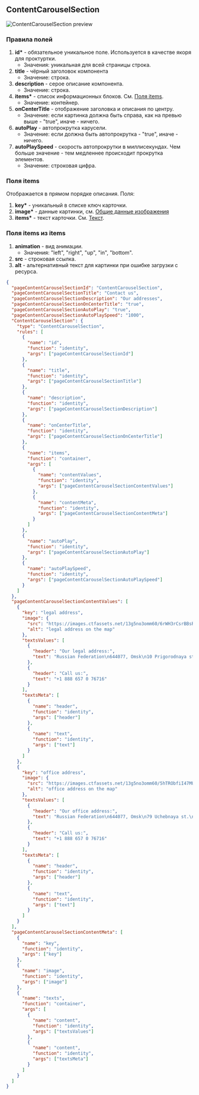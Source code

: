 ## ContentCarouselSection

![ContentCarouselSection preview](https://i.ibb.co/gtYp5n5/ci.png)

### Правила полей

1. **id\*** - обязательное уникальное поле. Используется в качестве якоря для проктуртки.
   - Значения: уникальная для всей страницы строка.
2. **title** - чёрный заголовок компонента
   - Значение: строка.
3. **description** - серое описание компонента.
   - Значение: строка.
4. **items\*** - список информационных блоков. См. [Поля items](#Поля-items).
   - Значение: контейнер.
5. **onCenterTitle** - отображение заголовка и описания по центру.
   - Значение: если картинка должна быть справа, как на превью выше - "true", иначе - ничего.
6. **autoPlay** - автопрокрутка карусели.
   - Значение: если должна быть автопрокрутка - "true", иначе - ничего.
7. **autoPlaySpeed** - скорость автопрокрутки в миллисекундах. Чем больше значение - тем медленнее происходит прокрутка
   элементов.
   - Значение: строковая цифра.

### Поля items

Отображается в прямом порядке описания. Поля:

1. **key\*** - уникальный в списке ключ карточки.
2. **image\*** - данные картинки, см. [Общие данные изображения](../common/commonNestedComponents.md)
3. **items\*** - текст карточки. См. [Текст](../common/commonNestedComponents.md).

### Поля items из items

1. **animation** - вид анимации.
   - Значения: "left", "right", "up", "in", "bottom".
2. **src** - строковая ссылка.
3. **alt** - альтернативный текст для картинки при ошибке загрузки с ресурса.

```json
{
  "pageContentCarouselSectionId": "ContentCarouselSection",
  "pageContentCarouselSectionTitle": "Contact us",
  "pageContentCarouselSectionDescription": "Our addresses",
  "pageContentCarouselSectionOnCenterTitle": "true",
  "pageContentCarouselSectionAutoPlay": "true",
  "pageContentCarouselSectionAutoPlaySpeed": "1000",
  "ContentCarouselSection": {
    "type": "ContentCarouselSection",
    "rules": [
      {
        "name": "id",
        "function": "identity",
        "args": ["pageContentCarouselSectionId"]
      },
      {
        "name": "title",
        "function": "identity",
        "args": ["pageContentCarouselSectionTitle"]
      },
      {
        "name": "description",
        "function": "identity",
        "args": ["pageContentCarouselSectionDescription"]
      },
      {
        "name": "onCenterTitle",
        "function": "identity",
        "args": ["pageContentCarouselSectionOnCenterTitle"]
      },
      {
        "name": "items",
        "function": "container",
        "args": [
          {
            "name": "contentValues",
            "function": "identity",
            "args": ["pageContentCarouselSectionContentValues"]
          },
          {
            "name": "contentMeta",
            "function": "identity",
            "args": ["pageContentCarouselSectionContentMeta"]
          }
        ]
      },
      {
        "name": "autoPlay",
        "function": "identity",
        "args": ["pageContentCarouselSectionAutoPlay"]
      },
      {
        "name": "autoPlaySpeed",
        "function": "identity",
        "args": ["pageContentCarouselSectionAutoPlaySpeed"]
      }
    ]
  },
  "pageContentCarouselSectionContentValues": [
    {
      "key": "legal address",
      "image": {
        "src": "https://images.ctfassets.net/13g5no3omm60/6rWH3rCsrBBsReH094PJeU/5ac168e5437a78f6534af13d25601c21/staticmap2.jpg",
        "alt": "legal address on the map"
      },
      "textsValues": [
        {
          "header": "Our legal address:",
          "text": "Russian Federation\n644077, Omsk\n10 Prigorodnaya st., b.1\napt. 10"
        },
        {
          "header": "Call us:",
          "text": "+1 888 657 0 76716"
        }
      ],
      "textsMeta": [
        {
          "name": "header",
          "function": "identity",
          "args": ["header"]
        },
        {
          "name": "text",
          "function": "identity",
          "args": ["text"]
        }
      ]
    },
    {
      "key": "office address",
      "image": {
        "src": "https://images.ctfassets.net/13g5no3omm60/5hTRObfiI47MUPfWPw3sFj/26ddad681c6206c94fc8a1bd4391bcc5/staticmap.jpg",
        "alt": "office address on the map"
      },
      "textsValues": [
        {
          "header": "Our office address:",
          "text": "Russian Federation\n644077, Omsk\n79 Uchebnaya st.\nLevel 7, office 701"
        },
        {
          "header": "Call us:",
          "text": "+1 888 657 0 76716"
        }
      ],
      "textsMeta": [
        {
          "name": "header",
          "function": "identity",
          "args": ["header"]
        },
        {
          "name": "text",
          "function": "identity",
          "args": ["text"]
        }
      ]
    }
  ],
  "pageContentCarouselSectionContentMeta": [
    {
      "name": "key",
      "function": "identity",
      "args": ["key"]
    },
    {
      "name": "image",
      "function": "identity",
      "args": ["image"]
    },
    {
      "name": "texts",
      "function": "container",
      "args": [
        {
          "name": "content",
          "function": "identity",
          "args": ["textsValues"]
        },
        {
          "name": "content",
          "function": "identity",
          "args": ["textsMeta"]
        }
      ]
    }
  ]
}
```
